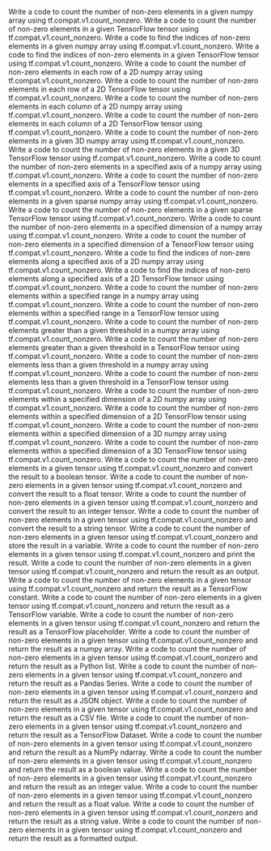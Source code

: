 Write a code to count the number of non-zero elements in a given numpy array using tf.compat.v1.count_nonzero.
Write a code to count the number of non-zero elements in a given TensorFlow tensor using tf.compat.v1.count_nonzero.
Write a code to find the indices of non-zero elements in a given numpy array using tf.compat.v1.count_nonzero.
Write a code to find the indices of non-zero elements in a given TensorFlow tensor using tf.compat.v1.count_nonzero.
Write a code to count the number of non-zero elements in each row of a 2D numpy array using tf.compat.v1.count_nonzero.
Write a code to count the number of non-zero elements in each row of a 2D TensorFlow tensor using tf.compat.v1.count_nonzero.
Write a code to count the number of non-zero elements in each column of a 2D numpy array using tf.compat.v1.count_nonzero.
Write a code to count the number of non-zero elements in each column of a 2D TensorFlow tensor using tf.compat.v1.count_nonzero.
Write a code to count the number of non-zero elements in a given 3D numpy array using tf.compat.v1.count_nonzero.
Write a code to count the number of non-zero elements in a given 3D TensorFlow tensor using tf.compat.v1.count_nonzero.
Write a code to count the number of non-zero elements in a specified axis of a numpy array using tf.compat.v1.count_nonzero.
Write a code to count the number of non-zero elements in a specified axis of a TensorFlow tensor using tf.compat.v1.count_nonzero.
Write a code to count the number of non-zero elements in a given sparse numpy array using tf.compat.v1.count_nonzero.
Write a code to count the number of non-zero elements in a given sparse TensorFlow tensor using tf.compat.v1.count_nonzero.
Write a code to count the number of non-zero elements in a specified dimension of a numpy array using tf.compat.v1.count_nonzero.
Write a code to count the number of non-zero elements in a specified dimension of a TensorFlow tensor using tf.compat.v1.count_nonzero.
Write a code to find the indices of non-zero elements along a specified axis of a 2D numpy array using tf.compat.v1.count_nonzero.
Write a code to find the indices of non-zero elements along a specified axis of a 2D TensorFlow tensor using tf.compat.v1.count_nonzero.
Write a code to count the number of non-zero elements within a specified range in a numpy array using tf.compat.v1.count_nonzero.
Write a code to count the number of non-zero elements within a specified range in a TensorFlow tensor using tf.compat.v1.count_nonzero.
Write a code to count the number of non-zero elements greater than a given threshold in a numpy array using tf.compat.v1.count_nonzero.
Write a code to count the number of non-zero elements greater than a given threshold in a TensorFlow tensor using tf.compat.v1.count_nonzero.
Write a code to count the number of non-zero elements less than a given threshold in a numpy array using tf.compat.v1.count_nonzero.
Write a code to count the number of non-zero elements less than a given threshold in a TensorFlow tensor using tf.compat.v1.count_nonzero.
Write a code to count the number of non-zero elements within a specified dimension of a 2D numpy array using tf.compat.v1.count_nonzero.
Write a code to count the number of non-zero elements within a specified dimension of a 2D TensorFlow tensor using tf.compat.v1.count_nonzero.
Write a code to count the number of non-zero elements within a specified dimension of a 3D numpy array using tf.compat.v1.count_nonzero.
Write a code to count the number of non-zero elements within a specified dimension of a 3D TensorFlow tensor using tf.compat.v1.count_nonzero.
Write a code to count the number of non-zero elements in a given tensor using tf.compat.v1.count_nonzero and convert the result to a boolean tensor.
Write a code to count the number of non-zero elements in a given tensor using tf.compat.v1.count_nonzero and convert the result to a float tensor.
Write a code to count the number of non-zero elements in a given tensor using tf.compat.v1.count_nonzero and convert the result to an integer tensor.
Write a code to count the number of non-zero elements in a given tensor using tf.compat.v1.count_nonzero and convert the result to a string tensor.
Write a code to count the number of non-zero elements in a given tensor using tf.compat.v1.count_nonzero and store the result in a variable.
Write a code to count the number of non-zero elements in a given tensor using tf.compat.v1.count_nonzero and print the result.
Write a code to count the number of non-zero elements in a given tensor using tf.compat.v1.count_nonzero and return the result as an output.
Write a code to count the number of non-zero elements in a given tensor using tf.compat.v1.count_nonzero and return the result as a TensorFlow constant.
Write a code to count the number of non-zero elements in a given tensor using tf.compat.v1.count_nonzero and return the result as a TensorFlow variable.
Write a code to count the number of non-zero elements in a given tensor using tf.compat.v1.count_nonzero and return the result as a TensorFlow placeholder.
Write a code to count the number of non-zero elements in a given tensor using tf.compat.v1.count_nonzero and return the result as a numpy array.
Write a code to count the number of non-zero elements in a given tensor using tf.compat.v1.count_nonzero and return the result as a Python list.
Write a code to count the number of non-zero elements in a given tensor using tf.compat.v1.count_nonzero and return the result as a Pandas Series.
Write a code to count the number of non-zero elements in a given tensor using tf.compat.v1.count_nonzero and return the result as a JSON object.
Write a code to count the number of non-zero elements in a given tensor using tf.compat.v1.count_nonzero and return the result as a CSV file.
Write a code to count the number of non-zero elements in a given tensor using tf.compat.v1.count_nonzero and return the result as a TensorFlow Dataset.
Write a code to count the number of non-zero elements in a given tensor using tf.compat.v1.count_nonzero and return the result as a NumPy ndarray.
Write a code to count the number of non-zero elements in a given tensor using tf.compat.v1.count_nonzero and return the result as a boolean value.
Write a code to count the number of non-zero elements in a given tensor using tf.compat.v1.count_nonzero and return the result as an integer value.
Write a code to count the number of non-zero elements in a given tensor using tf.compat.v1.count_nonzero and return the result as a float value.
Write a code to count the number of non-zero elements in a given tensor using tf.compat.v1.count_nonzero and return the result as a string value.
Write a code to count the number of non-zero elements in a given tensor using tf.compat.v1.count_nonzero and return the result as a formatted output.
